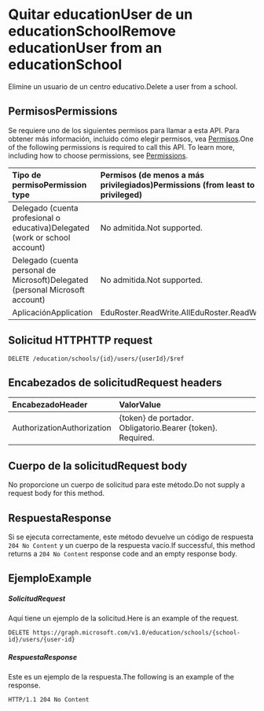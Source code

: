 # <a name="remove-educationuser-from-an-educationschool"></a><span data-ttu-id="b4e7e-101">Quitar educationUser de un educationSchool</span><span class="sxs-lookup"><span data-stu-id="b4e7e-101">Remove educationUser from an educationSchool</span></span>

<span data-ttu-id="b4e7e-102">Elimine un usuario de un centro educativo.</span><span class="sxs-lookup"><span data-stu-id="b4e7e-102">Delete a user from a school.</span></span>

## <a name="permissions"></a><span data-ttu-id="b4e7e-103">Permisos</span><span class="sxs-lookup"><span data-stu-id="b4e7e-103">Permissions</span></span>
<span data-ttu-id="b4e7e-p101">Se requiere uno de los siguientes permisos para llamar a esta API. Para obtener más información, incluido cómo elegir permisos, vea [Permisos](../../../concepts/permissions_reference.md).</span><span class="sxs-lookup"><span data-stu-id="b4e7e-p101">One of the following permissions is required to call this API. To learn more, including how to choose permissions, see [Permissions](../../../concepts/permissions_reference.md).</span></span>

|<span data-ttu-id="b4e7e-106">Tipo de permiso</span><span class="sxs-lookup"><span data-stu-id="b4e7e-106">Permission type</span></span>      | <span data-ttu-id="b4e7e-107">Permisos (de menos a más privilegiados)</span><span class="sxs-lookup"><span data-stu-id="b4e7e-107">Permissions (from least to most privileged)</span></span>              |
|:--------------------|:---------------------------------------------------------|
|<span data-ttu-id="b4e7e-108">Delegado (cuenta profesional o educativa)</span><span class="sxs-lookup"><span data-stu-id="b4e7e-108">Delegated (work or school account)</span></span> |  <span data-ttu-id="b4e7e-109">No admitida.</span><span class="sxs-lookup"><span data-stu-id="b4e7e-109">Not supported.</span></span>  |
|<span data-ttu-id="b4e7e-110">Delegado (cuenta personal de Microsoft)</span><span class="sxs-lookup"><span data-stu-id="b4e7e-110">Delegated (personal Microsoft account)</span></span> |  <span data-ttu-id="b4e7e-111">No admitida.</span><span class="sxs-lookup"><span data-stu-id="b4e7e-111">Not supported.</span></span>  |
|<span data-ttu-id="b4e7e-112">Aplicación</span><span class="sxs-lookup"><span data-stu-id="b4e7e-112">Application</span></span> | <span data-ttu-id="b4e7e-113">EduRoster.ReadWrite.All</span><span class="sxs-lookup"><span data-stu-id="b4e7e-113">EduRoster.ReadWrite.All</span></span> | 

## <a name="http-request"></a><span data-ttu-id="b4e7e-114">Solicitud HTTP</span><span class="sxs-lookup"><span data-stu-id="b4e7e-114">HTTP request</span></span>
<!-- { "blockType": "ignored" } -->
```http
DELETE /education/schools/{id}/users/{userId}/$ref
```
## <a name="request-headers"></a><span data-ttu-id="b4e7e-115">Encabezados de solicitud</span><span class="sxs-lookup"><span data-stu-id="b4e7e-115">Request headers</span></span>
| <span data-ttu-id="b4e7e-116">Encabezado</span><span class="sxs-lookup"><span data-stu-id="b4e7e-116">Header</span></span>       | <span data-ttu-id="b4e7e-117">Valor</span><span class="sxs-lookup"><span data-stu-id="b4e7e-117">Value</span></span> |
|:---------------|:--------|
| <span data-ttu-id="b4e7e-118">Authorization</span><span class="sxs-lookup"><span data-stu-id="b4e7e-118">Authorization</span></span>  | <span data-ttu-id="b4e7e-p102">{token} de portador. Obligatorio.</span><span class="sxs-lookup"><span data-stu-id="b4e7e-p102">Bearer {token}. Required.</span></span>  |

## <a name="request-body"></a><span data-ttu-id="b4e7e-121">Cuerpo de la solicitud</span><span class="sxs-lookup"><span data-stu-id="b4e7e-121">Request body</span></span>
<span data-ttu-id="b4e7e-122">No proporcione un cuerpo de solicitud para este método.</span><span class="sxs-lookup"><span data-stu-id="b4e7e-122">Do not supply a request body for this method.</span></span>


## <a name="response"></a><span data-ttu-id="b4e7e-123">Respuesta</span><span class="sxs-lookup"><span data-stu-id="b4e7e-123">Response</span></span>
<span data-ttu-id="b4e7e-124">Si se ejecuta correctamente, este método devuelve un código de respuesta `204 No Content` y un cuerpo de la respuesta vacío.</span><span class="sxs-lookup"><span data-stu-id="b4e7e-124">If successful, this method returns a `204 No Content` response code and an empty response body.</span></span>

## <a name="example"></a><span data-ttu-id="b4e7e-125">Ejemplo</span><span class="sxs-lookup"><span data-stu-id="b4e7e-125">Example</span></span>
##### <a name="request"></a><span data-ttu-id="b4e7e-126">Solicitud</span><span class="sxs-lookup"><span data-stu-id="b4e7e-126">Request</span></span>
<span data-ttu-id="b4e7e-127">Aquí tiene un ejemplo de la solicitud.</span><span class="sxs-lookup"><span data-stu-id="b4e7e-127">Here is an example of the request.</span></span>
<!-- {
  "blockType": "request",
  "name": "create_educationclass_from_educationschool"
}-->
```http
DELETE https://graph.microsoft.com/v1.0/education/schools/{school-id}/users/{user-id}
```

##### <a name="response"></a><span data-ttu-id="b4e7e-128">Respuesta</span><span class="sxs-lookup"><span data-stu-id="b4e7e-128">Response</span></span>
<span data-ttu-id="b4e7e-129">Este es un ejemplo de la respuesta.</span><span class="sxs-lookup"><span data-stu-id="b4e7e-129">The following is an example of the response.</span></span> 
<!-- {
  "blockType": "response",
  "truncated": true,
  "@odata.type": "microsoft.graph.educationClass"
} -->
```http
HTTP/1.1 204 No Content
```

<!-- uuid: 8fcb5dbc-d5aa-4681-8e31-b001d5168d79
2015-10-25 14:57:30 UTC -->
<!-- {
  "type": "#page.annotation",
  "description": "Create educationClass",
  "keywords": "",
  "section": "documentation",
  "tocPath": ""
}-->